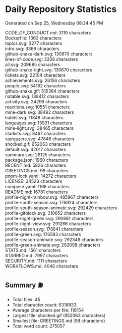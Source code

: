 # Daily Repository Statistics
Generated on Sep 25, Wednesday 08:24:45 PM  

CODE_OF_CONDUCT.md: 3119 characters  
Dockerfile: 1363 characters  
topics.svg: 3277 characters  
intro.svg: 3369 characters  
github-snake-dark.svg: 130670 characters  
lines-of-code.svg: 3308 characters  
all.svg: 209685 characters  
github-snake-light.svg: 130670 characters  
tickets.svg: 22104 characters  
achievements.svg: 26156 characters  
people.svg: 34162 characters  
github-snake.gif: 519364 characters  
notable.svg: 138412 characters  
activity.svg: 24299 characters  
reactions.svg: 10551 characters  
mine-dark.svg: 38492 characters  
habits.svg: 11848 characters  
languages.svg: 13931 characters  
mine-light.svg: 38465 characters  
starlists.svg: 8497 characters  
stargazers.svg: 47846 characters  
shocked.gif: 952063 characters  
default.svg: 42017 characters  
summary.svg: 28125 characters  
package.json: 1960 characters  
RECENT.md: 5826 characters  
GREETINGS.md: 98 characters  
pnpm-lock.yaml: 14272 characters  
LICENSE: 34523 characters  
compose.yaml: 1168 characters  
README.md: 16781 characters  
profile-night-rainbow.svg: 485967 characters  
profile-south-season.svg: 176924 characters  
profile-south-season-animate.svg: 292429 characters  
profile-gitblock.svg: 310652 characters  
profile-night-green.svg: 290681 characters  
profile-night-view.svg: 291266 characters  
profile-season.svg: 176841 characters  
profile-green.svg: 176593 characters  
profile-season-animate.svg: 292346 characters  
profile-green-animate.svg: 292098 characters  
STATS.md: 1561 characters  
STARRED.md: 7997 characters  
SECURITY.md: 1111 characters  
WORKFLOWS.md: 4046 characters  

## Summary ⛽  
- Total files: 45  
- Total character count: 5316933  
- Average characters per file: 118154  
- Largest file: shocked.gif (952063 characters)  
- Smallest file: GREETINGS.md (98 characters)  
- Total word count: 275057  
